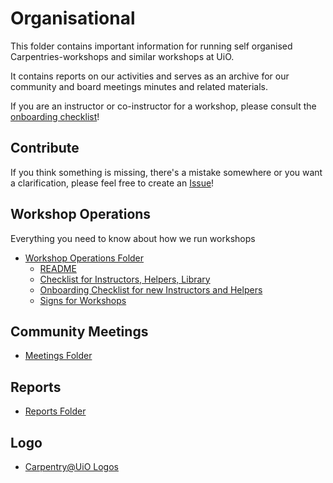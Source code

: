 # Organisational

This folder contains important information for running self organised Carpentries-workshops and similar workshops at UiO.

It contains reports on our activities and serves as an archive for our community and board meetings minutes and related materials.

If you are an instructor or co-instructor for a workshop, please consult the [onboarding checklist](workshop-operations/onboarding-checklist.md)!

## Contribute

If you think something is missing, there's a mistake somewhere or you want a clarification, please feel free to create an [Issue](https://github.com/uio-carpentry/organisational/issues)!

## Workshop Operations

Everything you need to know about how we run workshops

* [Workshop Operations Folder](https://github.com/uio-carpentry/organisational/tree/master/workshop_operations)
  * [README](https://github.com/uio-carpentry/organisational/blob/master/workshop_operations/README.md)
  * [Checklist for Instructors, Helpers, Library](https://github.com/uio-carpentry/organisational/blob/master/workshop_operations/checklists.md)
  * [Onboarding Checklist for new Instructors and Helpers](https://github.com/uio-carpentry/organisational/blob/master/workshop_operations/onboarding-checklist.md)
  * [Signs for Workshops](https://github.com/uio-carpentry/organisational/tree/master/workshop_operations/signs)

## Community Meetings

* [Meetings Folder](https://github.com/uio-carpentry/organisational/tree/master/meetings)

## Reports

* [Reports Folder](https://github.com/uio-carpentry/organisational/tree/master/reporting)

## Logo

* [Carpentry@UiO Logos](https://github.com/uio-carpentry/organisational/tree/master/uio-carpentry-logofiler)
